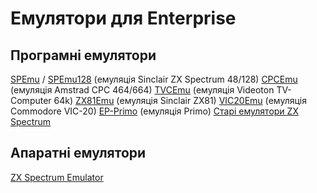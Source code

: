 # Емулятори для Enterprise

## Програмні емулятори
[SPEmu](se-spemu.md) / [SPEmu128](se-spemu.md) (емуляція Sinclair ZX Spectrum 48/128)
[CPCEmu](se-cpcemu.md) (емуляція Amstrad CPC 464/664)
[TVCEmu](se-tvcemu.md) (емуляція Videoton TV-Computer 64k)
[ZX81Emu](se-zx81emu.md) (емуляція Sinclair ZX81)
[VIC20Emu](se-vic20emu.md) (емуляція Commodore VIC-20)
[EP-Primo](se-primo.md) (емуляція Primo)
[Старі емулятори ZX Spectrum](se-oldzxemu.md)

## Апаратні емулятори
[ZX Spectrum Emulator](../hardware/he-zxemu.md)

